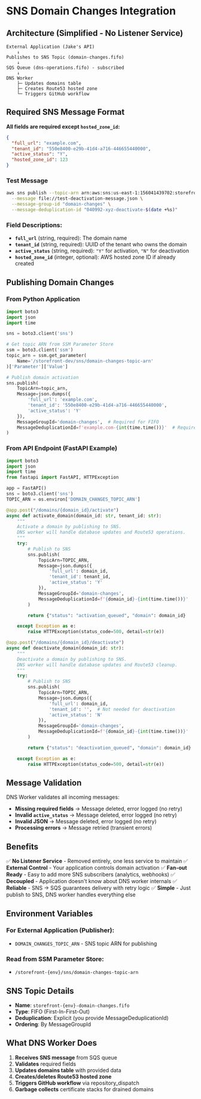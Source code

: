# SNS Domain Changes Integration

## Architecture (Simplified - No Listener Service)

```
External Application (Jake's API)
    ↓
Publishes to SNS Topic (domain-changes.fifo)
    ↓
SQS Queue (dns-operations.fifo) - subscribed
    ↓
DNS Worker
    ├─ Updates domains table
    ├─ Creates Route53 hosted zone
    └─ Triggers GitHub workflow
```

## Required SNS Message Format

**All fields are required except `hosted_zone_id`:**

```json
{
  "full_url": "example.com",
  "tenant_id": "550e8400-e29b-41d4-a716-446655440000",
  "active_status": "Y",
  "hosted_zone_id": 123
}
```

### Test Message
```bash
aws sns publish --topic-arn arn:aws:sns:us-east-1:156041439702:storefront-staging-domain-changes.fifo \
  --message file://test-deactivation-message.json \
  --message-group-id "domain-changes" \
  --message-deduplication-id "040992-xyz-deactivate-$(date +%s)"
```

### Field Descriptions:

- **`full_url`** (string, required): The domain name
- **`tenant_id`** (string, required): UUID of the tenant who owns the domain
- **`active_status`** (string, required): `"Y"` for activation, `"N"` for deactivation
- **`hosted_zone_id`** (integer, optional): AWS hosted zone ID if already created

## Publishing Domain Changes

### From Python Application

```python
import boto3
import json
import time

sns = boto3.client('sns')

# Get topic ARN from SSM Parameter Store
ssm = boto3.client('ssm')
topic_arn = ssm.get_parameter(
    Name='/storefront-dev/sns/domain-changes-topic-arn'
)['Parameter']['Value']

# Publish domain activation
sns.publish(
    TopicArn=topic_arn,
    Message=json.dumps({
        'full_url': 'example.com',
        'tenant_id': '550e8400-e29b-41d4-a716-446655440000',
        'active_status': 'Y'
    }),
    MessageGroupId='domain-changes',  # Required for FIFO
    MessageDeduplicationId=f'example.com-{int(time.time())}'  # Required for FIFO
)
```

### From API Endpoint (FastAPI Example)

```python
import boto3
import json
import time
from fastapi import FastAPI, HTTPException

app = FastAPI()
sns = boto3.client('sns')
TOPIC_ARN = os.environ['DOMAIN_CHANGES_TOPIC_ARN']

@app.post("/domains/{domain_id}/activate")
async def activate_domain(domain_id: str, tenant_id: str):
    """
    Activate a domain by publishing to SNS.
    DNS worker will handle database updates and Route53 operations.
    """
    try:
        # Publish to SNS
        sns.publish(
            TopicArn=TOPIC_ARN,
            Message=json.dumps({
                'full_url': domain_id,
                'tenant_id': tenant_id,
                'active_status': 'Y'
            }),
            MessageGroupId='domain-changes',
            MessageDeduplicationId=f'{domain_id}-{int(time.time())}'
        )

        return {"status": "activation_queued", "domain": domain_id}

    except Exception as e:
        raise HTTPException(status_code=500, detail=str(e))

@app.post("/domains/{domain_id}/deactivate")
async def deactivate_domain(domain_id: str):
    """
    Deactivate a domain by publishing to SNS.
    DNS worker will handle database updates and Route53 cleanup.
    """
    try:
        # Publish to SNS
        sns.publish(
            TopicArn=TOPIC_ARN,
            Message=json.dumps({
                'full_url': domain_id,
                'tenant_id': '',  # Not needed for deactivation
                'active_status': 'N'
            }),
            MessageGroupId='domain-changes',
            MessageDeduplicationId=f'{domain_id}-{int(time.time())}'
        )

        return {"status": "deactivation_queued", "domain": domain_id}

    except Exception as e:
        raise HTTPException(status_code=500, detail=str(e))
```

## Message Validation

DNS Worker validates all incoming messages:

- **Missing required fields** → Message deleted, error logged (no retry)
- **Invalid `active_status`** → Message deleted, error logged (no retry)
- **Invalid JSON** → Message deleted, error logged (no retry)
- **Processing errors** → Message retried (transient errors)

## Benefits

✅ **No Listener Service** - Removed entirely, one less service to maintain
✅ **External Control** - Your application controls domain activation
✅ **Fan-out Ready** - Easy to add more SNS subscribers (analytics, webhooks)
✅ **Decoupled** - Application doesn't know about DNS worker internals
✅ **Reliable** - SNS → SQS guarantees delivery with retry logic
✅ **Simple** - Just publish to SNS, DNS worker handles everything else

## Environment Variables

### For External Application (Publisher):
- `DOMAIN_CHANGES_TOPIC_ARN` - SNS topic ARN for publishing

### Read from SSM Parameter Store:
- `/storefront-{env}/sns/domain-changes-topic-arn`

## SNS Topic Details

- **Name**: `storefront-{env}-domain-changes.fifo`
- **Type**: FIFO (First-In-First-Out)
- **Deduplication**: Explicit (you provide MessageDeduplicationId)
- **Ordering**: By MessageGroupId

## What DNS Worker Does

1. **Receives SNS message** from SQS queue
2. **Validates** required fields
3. **Updates domains table** with provided data
4. **Creates/deletes Route53 hosted zone**
5. **Triggers GitHub workflow** via repository_dispatch
6. **Garbage collects** certificate stacks for drained domains
